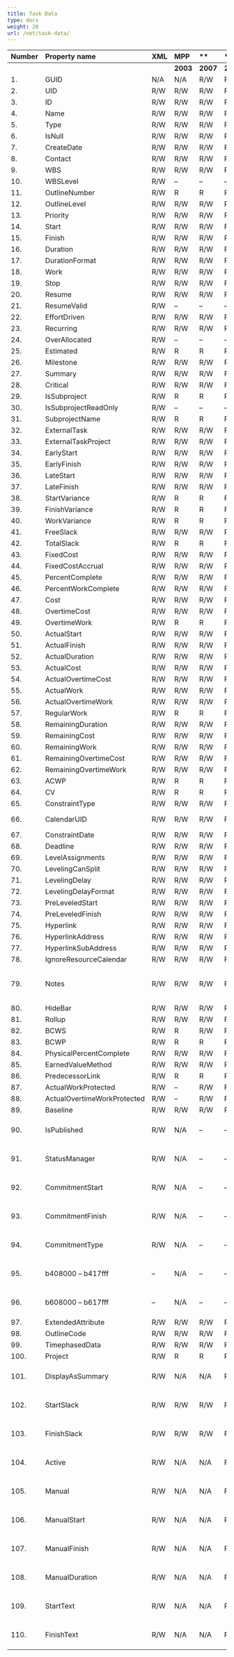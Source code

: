 ```yaml
---
title: Task Data
type: docs
weight: 20
url: /net/task-data/
---
```


|**Number** |**Property name** |**XML** |**MPP** |** |** |** |**Comments** |
| :- | :- | :- | :- | :- | :- | :- | :- |
| | | |**2003** |**2007** |**2010** |**2013** | |
|1. |GUID |N/A |N/A |R/W |R/W |R/W | |
|2. |UID |R/W |R/W |R/W |R/W |R/W | |
|3. |ID |R/W |R/W |R/W |R/W |R/W | |
|4. |Name |R/W |R/W |R/W |R/W |R/W | |
|5. |Type |R/W |R/W |R/W |R/W |R/W | |
|6. |IsNull |R/W |R/W |R/W |R/W |R/W | |
|7. |CreateDate |R/W |R/W |R/W |R/W |R/W | |
|8. |Contact |R/W |R/W |R/W |R/W |R/W | |
|9. |WBS |R/W |R/W |R/W |R/W |R/W | |
|10. |WBSLevel |R/W |– |– |– | | |
|11. |OutlineNumber |R/W |R |R |R |R |Calculated |
|12. |OutlineLevel |R/W |R/W |R/W |R/W |R/W | |
|13. |Priority |R/W |R/W |R/W |R/W |R/W | |
|14. |Start |R/W |R/W |R/W |R/W |R/W | |
|15. |Finish |R/W |R/W |R/W |R/W |R/W | |
|16. |Duration |R/W |R/W |R/W |R/W |R/W | |
|17. |DurationFormat |R/W |R/W |R/W |R/W |R/W | |
|18. |Work |R/W |R/W |R/W |R/W |R/W | |
|19. |Stop |R/W |R/W |R/W |R/W |R/W | |
|20. |Resume |R/W |R/W |R/W |R/W |R/W | |
|21. |ResumeValid |R/W |– |– |– |- | |
|22. |EffortDriven |R/W |R/W |R/W |R/W |R/W | |
|23. |Recurring |R/W |R/W |R/W |R/W |R/W | |
|24. |OverAllocated |R/W |– |– |– |- | |
|25. |Estimated |R/W |R |R |R |R | |
|26. |Milestone |R/W |R/W |R/W |R/W |R/W | |
|27. |Summary |R/W |R/W |R/W |R/W |R/W | |
|28. |Critical |R/W |R/W |R/W |R/W |R/W | |
|29. |IsSubproject |R/W |R |R |R |R | |
|30. |IsSubprojectReadOnly |R/W |– |– |– |- | |
|31. |SubprojectName |R/W |R |R |R |R | |
|32. |ExternalTask |R/W |R/W |R/W |R/W |R/W | |
|33. |ExternalTaskProject |R/W |R/W |R/W |R/W |R/W | |
|34. |EarlyStart |R/W |R/W |R/W |R/W |R/W | |
|35. |EarlyFinish |R/W |R/W |R/W |R/W |R/W | |
|36. |LateStart |R/W |R/W |R/W |R/W |R/W | |
|37. |LateFinish |R/W |R/W |R/W |R/W |R/W | |
|38. |StartVariance |R/W |R |R |R |R | |
|39. |FinishVariance |R/W |R |R |R |R | |
|40. |WorkVariance |R/W |R |R |R |R | |
|41. |FreeSlack |R/W |R/W |R/W |R/W |R/W | |
|42. |TotalSlack |R/W |R |R |R |R | |
|43. |FixedCost |R/W |R/W |R/W |R/W |R/W | |
|44. |FixedCostAccrual |R/W |R/W |R/W |R/W |R/W | |
|45. |PercentComplete |R/W |R/W |R/W |R/W |R/W | |
|46. |PercentWorkComplete |R/W |R/W |R/W |R/W |R/W | |
|47. |Cost |R/W |R/W |R/W |R/W |R/W | |
|48. |OvertimeCost |R/W |R/W |R/W |R/W |R/W | |
|49. |OvertimeWork |R/W |R |R |R |R |Calculated |
|50. |ActualStart |R/W |R/W |R/W |R/W |R/W | |
|51. |ActualFinish |R/W |R/W |R/W |R/W |R/W | |
|52. |ActualDuration |R/W |R/W |R/W |R/W |R/W | |
|53. |ActualCost |R/W |R/W |R/W |R/W |R/W | |
|54. |ActualOvertimeCost |R/W |R/W |R/W |R/W |R/W | |
|55. |ActualWork |R/W |R/W |R/W |R/W |R/W | |
|56. |ActualOvertimeWork |R/W |R/W |R/W |R/W |R/W | |
|57. |RegularWork |R/W |R |R |R |R |Calculated |
|58. |RemainingDuration |R/W |R/W |R/W |R/W |R/W | |
|59. |RemainingCost |R/W |R/W |R/W |R/W |R/W | |
|60. |RemainingWork |R/W |R/W |R/W |R/W |R/W | |
|61. |RemainingOvertimeCost |R/W |R/W |R/W |R/W |R/W | |
|62. |RemainingOvertimeWork |R/W |R/W |R/W |R/W |R/W | |
|63. |ACWP |R/W |R |R |R |R |Calculated |
|64. |CV |R/W |R |R |R |R |Calculated |
|65. |ConstraintType |R/W |R/W |R/W |R/W |R/W | |
|66. |CalendarUID |R/W |R/W |R/W |R/W |R/W |(Calendar property) |
|67. |ConstraintDate |R/W |R/W |R/W |R/W |R/W | |
|68. |Deadline |R/W |R/W |R/W |R/W |R/W | |
|69. |LevelAssignments |R/W |R/W |R/W |R/W |R/W | |
|70. |LevelingCanSplit |R/W |R/W |R/W |R/W |R/W | |
|71. |LevelingDelay |R/W |R/W |R/W |R/W |R/W | |
|72. |LevelingDelayFormat |R/W |R/W |R/W |R/W |R/W | |
|73. |PreLeveledStart |R/W |R/W |R/W |R/W |R/W | |
|74. |PreLeveledFinish |R/W |R/W |R/W |R/W |R/W | |
|75. |Hyperlink |R/W |R/W |R/W |R/W |R/W | |
|76. |HyperlinkAddress |R/W |R/W |R/W |R/W |R/W | |
|77. |HyperlinkSubAddress |R/W |R/W |R/W |R/W |R/W | |
|78. |IgnoreResourceCalendar |R/W |R/W |R/W |R/W |R/W | |
|79. |Notes |R/W |R/W |R/W |R/W |R/W |Plain text (Notes Text property) |
|80. |HideBar |R/W |R/W |R/W |R/W |R/W | |
|81. |Rollup |R/W |R/W |R/W |R/W |R/W | |
|82. |BCWS |R/W |R |R/W |R/W |R/W | |
|83. |BCWP |R/W |R |R |R |R | |
|84. |PhysicalPercentComplete |R/W |R/W |R/W |R/W |R/W | |
|85. |EarnedValueMethod |R/W |R/W |R/W |R/W |R/W | |
|86. |PredecessorLink |R/W |R |R |R |R | |
|87. |ActualWorkProtected |R/W |– |R/W |R/W |R/W | |
|88. |ActualOvertimeWorkProtected |R/W |– |R/W |R/W |R/W | |
|89. |Baseline |R/W |R/W |R/W |R/W |R/W | |
|90. |IsPublished |R/W |N/A |– |– |- |New for MSP 2007 field |
|91. |StatusManager |R/W |N/A |– |– |- |New for MSP 2007 field |
|92. |CommitmentStart |R/W |N/A |– |– |- |New for MSP 2007 field |
|93. |CommitmentFinish |R/W |N/A |– |– |- |New for MSP 2007 field |
|94. |CommitmentType |R/W |N/A |– |– |- |New for MSP 2007 field |
|95. |b408000 – b417fff |– |N/A |– |– |- |New for MSP 2007 field |
|96. |b608000 – b617fff |– |N/A |– |– |- |New for MSP 2007 field |
|97. |ExtendedAttribute |R/W |R/W |R/W |R/W |R/W | |
|98. |OutlineCode |R/W |R/W |R/W |R/W |R/W | |
|99. |TimephasedData |R/W |R/W |R/W |R/W |R/W | |
|100. |Project |R/W |R |R |R |R | |
|101. |DisplayAsSummary |R/W |N/A |N/A |R/W |R/W |New for MSP 2010 field |
|102. |StartSlack |R/W |R/W |R/W |R/W |R/W |New for MSP 2010 field |
|103. |FinishSlack |R/W |R/W |R/W |R/W |R/W |New for MSP 2010 field |
|104. |Active |R/W |N/A |N/A |R/W |R/W |New for MSP 2010 field |
|105. |Manual |R/W |N/A |N/A |R/W |R/W |New for MSP 2010 field |
|106. |ManualStart |R/W |N/A |N/A |R/W |R/W |New for MSP 2010 field |
|107. |ManualFinish |R/W |N/A |N/A |R/W |R/W |New for MSP 2010 field |
|108. |ManualDuration |R/W |N/A |N/A |R/W |R/W |New for MSP 2010 field |
|109. |StartText |R/W |N/A |N/A |R/W |R/W |New for MSP 2010 field |
|110. |FinishText |R/W |N/A |N/A |R/W |R/W |New for MSP 2010 field |

